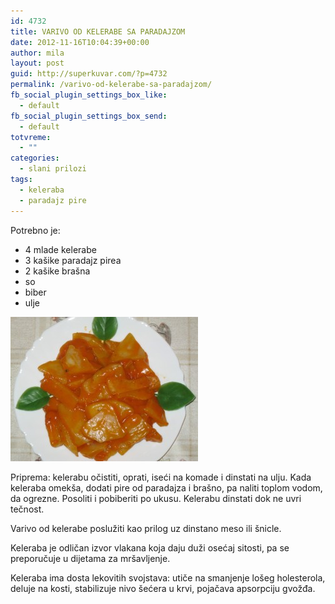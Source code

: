```yaml
---
id: 4732
title: VARIVO OD KELERABE SA PARADAJZOM
date: 2012-11-16T10:04:39+00:00
author: mila
layout: post
guid: http://superkuvar.com/?p=4732
permalink: /varivo-od-kelerabe-sa-paradajzom/
fb_social_plugin_settings_box_like:
  - default
fb_social_plugin_settings_box_send:
  - default
totvreme:
  - ""
categories:
  - slani prilozi
tags:
  - keleraba
  - paradajz pire
---
```

Potrebno je:

  * 4 mlade kelerabe
  * 3 kašike paradajz pirea
  * 2 kašike brašna
  * so
  * biber
  * ulje

<img class="alignnone size-medium wp-image-4733" title="Varivo od kelerabe sa paradajzom" src="/wp-content/uploads/2012/11/Varivo-od-kelerabe-sa-paradajzom-e1353059695766-300x231.jpg" alt="" width="300" height="231" /> 

Priprema: kelerabu očistiti, oprati, iseći na komade i dinstati na ulju. Kada keleraba omekša, dodati pire od paradajza i brašno, pa naliti toplom vodom, da ogrezne. Posoliti i pobiberiti po ukusu. Kelerabu dinstati dok ne uvri tečnost.

Varivo od kelerabe poslužiti kao prilog uz dinstano meso ili šnicle.

Keleraba je odličan izvor vlakana koja daju duži osećaj sitosti, pa se preporučuje u dijetama za mršavljenje.

Keleraba ima dosta lekovitih svojstava: utiče na smanjenje lošeg holesterola, deluje na kosti, stabilizuje nivo šećera u krvi, pojačava apsorpciju gvožđa.